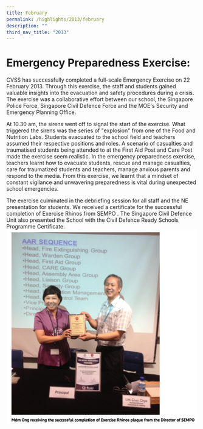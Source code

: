 ```yaml
---
title: February
permalink: /highlights/2013/february
description: ""
third_nav_title: "2013"
---
```

# Emergency Preparedness Exercise:
CVSS has successfully completed a full-scale Emergency Exercise on 22 February 2013. Through this exercise, the staff and students gained valuable insights into the evacuation and safety procedures during a crisis. The exercise was a collaborative effort between our school, the Singapore Police Force, Singapore Civil Defence Force and the MOE's Security and Emergency Planning Office.

At 10.30 am, the sirens went off to signal the start of the exercise. What triggered the sirens was the series of "explosion" from one of the Food and Nutrition Labs. Students evacuated to the school field and teachers assumed their respective positions and roles. A scenario of casualties and traumatised students being attended to at the First Aid Post and Care Post made the exercise seem realistic. In the emergency preparedness exercise, teachers learnt how to evacuate students, rescue and manage casualties, care for traumatized students and teachers, manage anxious parents and respond to the media. From this exercise, we learnt that a mindset of constant vigilance and unwavering preparedness is vital during unexpected school emergencies.

The exercise culminated in the debriefing session for all staff and the NE presentation for students. We received a certificate for the successful completion of Exercise Rhinos from SEMPO . The Singapore Civil Defence Unit also presented the School with the Civil Defence Ready Schools Programme Certificate.
![](/images/epe01.png)